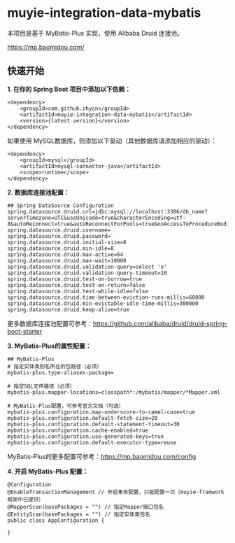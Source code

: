 # muyie-integration-data-mybatis

本项目是基于 MyBatis-Plus 实现，使用 Alibaba Druid 连接池。

https://mp.baomidou.com/

## 快速开始

**1. 在你的 Spring Boot 项目中添加以下依赖：**

```
<dependency>
    <groupId>com.github.zhycn</groupId>
    <artifactId>muyie-integration-data-mybatis</artifactId>
    <version>{latest version}</version>
</dependency>
```

如果使用 MySQL数据库，则添加以下驱动（其他数据库请添加相应的驱动）：

```
<dependency>
    <groupId>mysql</groupId>
    <artifactId>mysql-connector-java</artifactId>
    <scope>runtime</scope>
</dependency>
```

**2. 数据库连接池配置：**

```
## Spring DataSource Configuration
spring.datasource.druid.url=jdbc:mysql://localhost:3306/db_name?serverTimezone=UTC&useUnicode=true&characterEncoding=utf-8&autoReconnect=true&autoReconnectForPools=true&noAccessToProcedureBodies=true&allowMultiQueries=true&zeroDateTimeBehavior=convertToNull
spring.datasource.druid.username=
spring.datasource.druid.password=
spring.datasource.druid.initial-size=8
spring.datasource.druid.min-idle=8
spring.datasource.druid.max-active=64
spring.datasource.druid.max-wait=10000
spring.datasource.druid.validation-query=select 'x'
spring.datasource.druid.validation-query-timeout=10
spring.datasource.druid.test-on-borrow=true
spring.datasource.druid.test-on-return=false
spring.datasource.druid.test-while-idle=false
spring.datasource.druid.time-between-eviction-runs-millis=60000
spring.datasource.druid.min-evictable-idle-time-millis=300000
spring.datasource.druid.keep-alive=true
```

更多数据库连接池配置可参考：https://github.com/alibaba/druid/druid-spring-boot-starter

**3. MyBatis-Plus的属性配置：**

```
## MyBatis-Plus
# 指定实体类别名所在的包路径（必须）
mybatis-plus.type-aliases-package=

# 指定SQL文件路径（必须）
mybatis-plus.mapper-locations=classpath*:/mybatis/mapper/*Mapper.xml

# MyBatis-Plus配置，可参考官方文档（可选）
mybatis-plus.configuration.map-underscore-to-camel-case=true
mybatis-plus.configuration.default-fetch-size=20
mybatis-plus.configuration.default-statement-timeout=30
mybatis-plus.configuration.cache-enabled=true
mybatis-plus.configuration.use-generated-keys=true
mybatis-plus.configuration.default-executor-type=reuse
```

MyBatis-Plus的更多配置可参考：https://mp.baomidou.com/config

**4. 开启 MyBatis-Plus 配置：**

```
@Configuration
@EnableTransactionManagement // 开启事务配置，只能配置一次（muyie-framwork框架中已提供）
@MapperScan(basePackages = "") // 指定Mapper接口包名
@EntityScan(basePackages = "") // 指定实体类包名
public class AppConfiguration {

}
```
